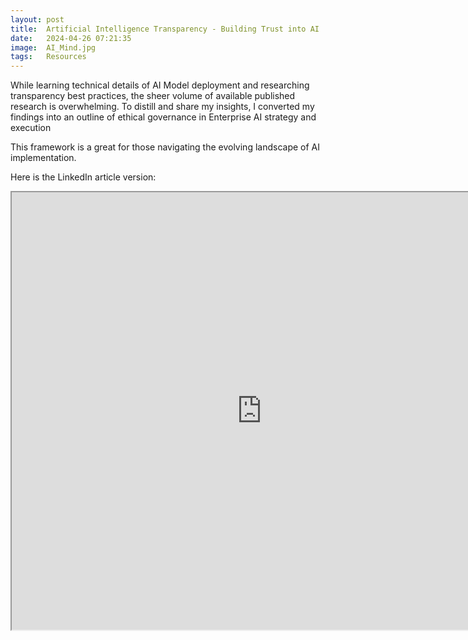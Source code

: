 ```yaml
---
layout: post
title:  Artificial Intelligence Transparency - Building Trust into AI 
date:   2024-04-26 07:21:35
image:  AI_Mind.jpg
tags:   Resources
---
```

While learning technical details of AI Model deployment and researching transparency best practices, the sheer volume of available published research is overwhelming. To distill and share my insights, I converted my findings into an outline of ethical governance in Enterprise AI strategy and execution

<p></p>
This framework is a great for those navigating the evolving landscape of AI implementation.
<p></p>
Here is the LinkedIn article version: 
<p></p>
<div class="container">
  <iframe class="responsive-iframe" src="https://www.linkedin.com/pulse/artificial-intelligence-transparency-building-trust-ai-richelle-parra-jzr3c/?trackingId=yDyhTMYbRtO4WEjwgUBGZQ%3D%3D" width="800" height="700"></iframe>
